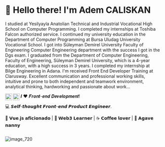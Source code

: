 
# 👋 Hello there! I'm Adem CALISKAN 

I studied at Yesilyayla Anatolian Technical and Industrial Vocational High School on Computer Programming. I completed my internships at Toshiba Falcon authorized service. I continued my university education in the Department of Computer Programming at Bursa Uludag University Vocational School. I got into Süleyman Demirel University Faculty of Engineering Computer Engineering department with the success I got in the Dgs exam. I graduated from the Department of Computer Engineering, Faculty of Engineering, Süleyman Demirel University, which is a 4-year education, with a high success in 3 years. I completed my internship at Bilge Engineering in Adana. I'm received Front End Developer Training at Clarusway. Excellent communication and professional working skills, intuitive and prone to both independent and teamwork environment, analytical thinking, hardworking and passionate about work...

<a href="https://www.instagram.com/adm.caliskan/">
  <img align="left" alt="Adem's Instagram" width="22px" src="https://raw.githubusercontent.com/hussainweb/hussainweb/main/icons/instagram.png" />
</a>

<a href="https://www.linkedin.com/in/abhisheknaiidu/">
  <img align="left" alt="Adem's LinkedIN" width="22px" src="https://raw.githubusercontent.com/peterthehan/peterthehan/master/assets/linkedin.svg" />
</a>


𝑰 ❤️ 𝑭𝒓𝒐𝒏𝒕-𝒆𝒏𝒅 𝑫𝒆𝒗𝒆𝒍𝒐𝒑𝒎𝒆𝒏𝒕!

:computer: 𝙎𝙚𝙡𝙛-𝙩𝙝𝙤𝙪𝙜𝙝𝙩 𝙁𝙧𝙤𝙣𝙩-𝙚𝙣𝙙 𝙋𝙧𝙤𝙙𝙪𝙘𝙩 𝙀𝙣𝙜𝙞𝙣𝙚𝙚𝙧.

🖖 𝗩𝘂𝗲.𝗷𝘀 𝗮𝗳𝗶𝗰𝗶𝗼𝗻𝗮𝗱𝗼 | 🔐 𝗪𝗲𝗯𝟯 𝗟𝗲𝗮𝗿𝗻𝗲𝗿 | ☕️ 𝗖𝗼𝗳𝗳𝗲𝗲 𝗹𝗼𝘃𝗲𝗿 | 🌵 𝗔𝗴𝗮𝘃𝗲 𝗻𝗮𝗻𝗻𝘆



<!--
<hr>
<h2>My Hobbies😄</h3>
<div>
<img src="https://github.com/caliskanadem/projects.github.io/blob/main/homework/images/com-img/html5.svg" alt="html5" style="width: 50px; display: inline-block;">
<img src="https://github.com/caliskanadem/projects.github.io/blob/main/homework/images/com-img/javascript.svg" alt="js" style="width: 50px; display: inline-block;">
<img src="https://github.com/caliskanadem/projects.github.io/blob/main/homework/images/com-img/css.svg" alt="css" style="width: 50px; display: inline-block;">
</div>
-->



<img src="https://user-images.githubusercontent.com/5713670/87202985-820dcb80-c2b6-11ea-9f56-7ec461c497c3.gif" alt="" /></a>
<!--
**caliskanadem/caliskanadem** is a ✨ _special_ ✨ repository because its `README.md` (this file) appears on your GitHub profile.

Here are some ideas to get you started:

- 🔭 I’m currently working on ...
- 🌱 I’m currently learning ...
- 👯 I’m looking to collaborate on ...
- 🤔 I’m looking for help with ...
- 💬 Ask me about ...
- 📫 How to reach me: ...
- 😄 Pronouns: ...
- ⚡ Fun fact: ...
-->

![image_720](https://user-images.githubusercontent.com/119426518/204843432-aa450f2a-a11b-4bb9-b734-7e493d645fe3.png)

<!--
<p><h3><img src="https://raw.githubusercontent.com/innng/innng/master/assets/kyubey.gif" alt="" /></a> LINKS:</h3></p>
-->
